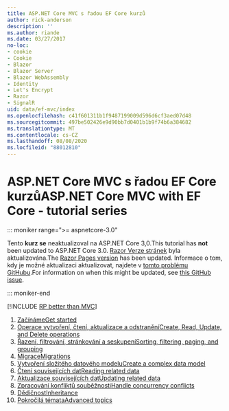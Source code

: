 ```yaml
---
title: ASP.NET Core MVC s řadou EF Core kurzů
author: rick-anderson
description: ''
ms.author: riande
ms.date: 03/27/2017
no-loc:
- cookie
- Cookie
- Blazor
- Blazor Server
- Blazor WebAssembly
- Identity
- Let's Encrypt
- Razor
- SignalR
uid: data/ef-mvc/index
ms.openlocfilehash: c41f601311b1f9487199009d596d6cf3aed07d48
ms.sourcegitcommit: 497be502426e9d90bb7d0401b1b9f74b6a384682
ms.translationtype: MT
ms.contentlocale: cs-CZ
ms.lasthandoff: 08/08/2020
ms.locfileid: "88012810"
---
```

# <a name="aspnet-core-mvc-with-ef-core---tutorial-series"></a><span data-ttu-id="98adc-102">ASP.NET Core MVC s řadou EF Core kurzů</span><span class="sxs-lookup"><span data-stu-id="98adc-102">ASP.NET Core MVC with EF Core - tutorial series</span></span>

::: moniker range=">= aspnetcore-3.0"

<span data-ttu-id="98adc-103">Tento **kurz se** neaktualizoval na ASP.NET Core 3,0.</span><span class="sxs-lookup"><span data-stu-id="98adc-103">This tutorial has **not** been updated to ASP.NET Core 3.0.</span></span> <span data-ttu-id="98adc-104">[ Razor Verze stránek](xref:data/ef-rp/intro) byla aktualizována.</span><span class="sxs-lookup"><span data-stu-id="98adc-104">The [Razor Pages version](xref:data/ef-rp/intro) has been updated.</span></span> <span data-ttu-id="98adc-105">Informace o tom, kdy je možné aktualizaci aktualizovat, najdete v [tomto problému GitHubu](https://github.com/dotnet/AspNetCore.Docs/issues/13920).</span><span class="sxs-lookup"><span data-stu-id="98adc-105">For information on when this might be updated, see [this GitHub issue](https://github.com/dotnet/AspNetCore.Docs/issues/13920).</span></span>

::: moniker-end

[!INCLUDE [RP better than MVC](../../includes/RP-EF/rp-over-mvc.md)]

1. [<span data-ttu-id="98adc-106">Začínáme</span><span class="sxs-lookup"><span data-stu-id="98adc-106">Get started</span></span>](xref:data/ef-mvc/intro)
1. [<span data-ttu-id="98adc-107">Operace vytvoření, čtení, aktualizace a odstranění</span><span class="sxs-lookup"><span data-stu-id="98adc-107">Create, Read, Update, and Delete operations</span></span>](xref:data/ef-mvc/crud)
1. [<span data-ttu-id="98adc-108">Řazení, filtrování, stránkování a seskupení</span><span class="sxs-lookup"><span data-stu-id="98adc-108">Sorting, filtering, paging, and grouping</span></span>](xref:data/ef-mvc/sort-filter-page)
1. [<span data-ttu-id="98adc-109">Migrace</span><span class="sxs-lookup"><span data-stu-id="98adc-109">Migrations</span></span>](xref:data/ef-mvc/migrations)
1. [<span data-ttu-id="98adc-110">Vytvoření složitého datového modelu</span><span class="sxs-lookup"><span data-stu-id="98adc-110">Create a complex data model</span></span>](xref:data/ef-mvc/complex-data-model)
1. [<span data-ttu-id="98adc-111">Čtení souvisejících dat</span><span class="sxs-lookup"><span data-stu-id="98adc-111">Reading related data</span></span>](xref:data/ef-mvc/read-related-data)
1. [<span data-ttu-id="98adc-112">Aktualizace souvisejících dat</span><span class="sxs-lookup"><span data-stu-id="98adc-112">Updating related data</span></span>](xref:data/ef-mvc/update-related-data)
1. [<span data-ttu-id="98adc-113">Zpracování konfliktů souběžnosti</span><span class="sxs-lookup"><span data-stu-id="98adc-113">Handle concurrency conflicts</span></span>](xref:data/ef-mvc/concurrency)
1. [<span data-ttu-id="98adc-114">Dědičnost</span><span class="sxs-lookup"><span data-stu-id="98adc-114">Inheritance</span></span>](xref:data/ef-mvc/inheritance)
1. [<span data-ttu-id="98adc-115">Pokročilá témata</span><span class="sxs-lookup"><span data-stu-id="98adc-115">Advanced topics</span></span>](xref:data/ef-mvc/advanced)
